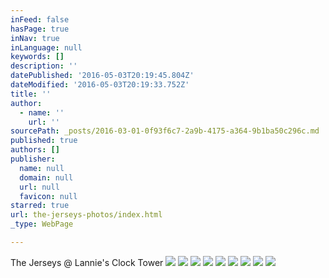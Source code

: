 ```yaml
---
inFeed: false
hasPage: true
inNav: true
inLanguage: null
keywords: []
description: ''
datePublished: '2016-05-03T20:19:45.804Z'
dateModified: '2016-05-03T20:19:33.752Z'
title: ''
author:
  - name: ''
    url: ''
sourcePath: _posts/2016-03-01-0f93f6c7-2a9b-4175-a364-9b1ba50c296c.md
published: true
authors: []
publisher:
  name: null
  domain: null
  url: null
  favicon: null
starred: true
url: the-jerseys-photos/index.html
_type: WebPage

---
```

The Jerseys @ Lannie's Clock Tower
![](https://s3-us-west-2.amazonaws.com/the-grid-img/p/803a0568da668daa764638e9a44cc8f669bf0fbc.jpg)
![](https://s3-us-west-2.amazonaws.com/the-grid-img/p/d2d7c553942dff7d79906609d0820fe1f6eca9d0.jpg)
![](https://the-grid-user-content.s3-us-west-2.amazonaws.com/516f1428-827d-4d29-835b-19ee17254078.jpg)
![](https://the-grid-user-content.s3-us-west-2.amazonaws.com/d09e7b42-bf31-40ae-b675-6b96334681ed.jpg)
![](https://the-grid-user-content.s3-us-west-2.amazonaws.com/559fc3cc-9c48-43c4-a707-749f94517ce9.jpg)
![](https://s3-us-west-2.amazonaws.com/the-grid-img/p/5a9c02c834e2022d31df6cc410499ab64984bc13.jpg)
![](https://s3-us-west-2.amazonaws.com/the-grid-img/p/7d8ef4e6c9b5381a0764fc6fcbe9e27f3b37dbda.jpg)
![](https://s3-us-west-2.amazonaws.com/the-grid-img/p/ea9d2f1a4541cd56f512d26ec7e8467c5594e2eb.jpg)
![](https://s3-us-west-2.amazonaws.com/the-grid-img/p/010e75228926de21f12e20bd75d4c890c01722ce.jpg)